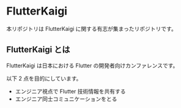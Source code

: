 # FlutterKaigi

本リポジトリは FlutterKaigi に関する有志が集まったリポジトリです。

## FlutterKaigi とは

FlutterKaigi は日本における Flutter の開発者向けカンファレンスです。

以下 2 点を目的にしています。

- エンジニア視点で Flutter 技術情報を共有する
- エンジニア同士コミュニケーションをとる
